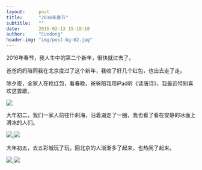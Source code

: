 ```yaml
---
layout:     post
title:      "2016年春节"
subtitle:   ""
date:       2016-02-13 15:10:18
author:     "Cundong"
header-img: "img/post-bg-02.jpg"
---
```


<P>
	2016年春节，我人生中的第二个新年，很快就过去了。
</p>

<p>
	爸爸妈妈陪同我在北京度过了这个新年，我收了好几个红包，也出去走了走。
</p>

<p>
    除夕夜，全家人在抢红包，看春晚，爸爸陪我用iPad听《读唐诗》，我最近特别喜欢这首歌。
</p>
<a href="#">
    <img src="{{ site.baseurl }}/img/map_42.jpg">
</a>

<p>
	大年初二，我们一家人前往什刹海，沿着湖走了一圈，我也看了看在安静的冰面上滑冰的人们。
</p>
<a href="#">
    <img src="{{ site.baseurl }}/img/map_43.jpg">
</a>

<a href="#">
    <img src="{{ site.baseurl }}/img/map_44.jpg">
</a>

<p>
	大年初五，去五彩城玩了玩，回北京的人渐渐多了起来，也热闹了起来。
</p>
<a href="#">
    <img src="{{ site.baseurl }}/img/map_45.jpg">
</a>
<a href="#">
    <img src="{{ site.baseurl }}/img/map_46.jpg">
</a>